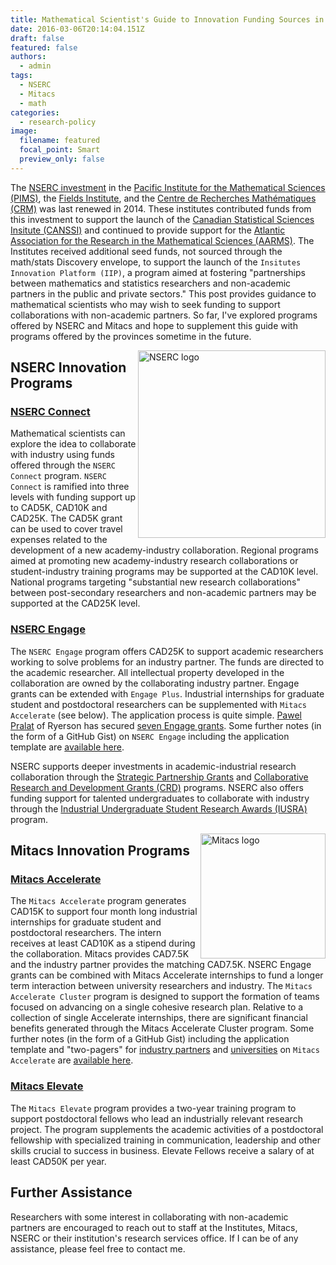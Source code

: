 ```yaml
---
title: Mathematical Scientist's Guide to Innovation Funding Sources in Canada
date: 2016-03-06T20:14:04.151Z
draft: false
featured: false
authors:
  - admin
tags:
  - NSERC
  - Mitacs
  - math
categories:
  - research-policy
image:
  filename: featured
  focal_point: Smart
  preview_only: false
---
```


The [NSERC investment](http://www.nserc-crsng.gc.ca/NSERC-CRSNG/ProgramNewsDetails-NouvellesDesProgrammesDetails_eng.asp?ID=473) in the [Pacific Institute for the Mathematical Sciences (PIMS)](http://www.pims.math.ca/), the [Fields Institute](http://www.fields.utoronto.ca/), and the [Centre de Recherches Mathématiques (CRM)](http://www.crm.umontreal.ca/) was last renewed in 2014. These institutes contributed funds from this investment to support the launch of the [Canadian Statistical Sciences Insitute (CANSSI)](http://www.crm.umontreal.ca/CANSSI/) and continued to provide support for the [Atlantic Association for the Research in the Mathematical Sciences (AARMS)](https://aarms.math.ca/). The Institutes received additional seed funds, not sourced through the math/stats Discovery envelope, to support the launch of the `Insitutes Innovation Platform (IIP)`, a program aimed at fostering "partnerships between mathematics and statistics researchers and non-academic partners in the public and private sectors." This post provides guidance to mathematical scientists who may wish to seek funding to support collaborations with non-academic partners. So far, I've explored programs offered by NSERC and Mitacs and hope to supplement this guide with programs offered by the provinces sometime in the future.

<img src="http://www.nserc-crsng.gc.ca/_gui/footer_banner_en.png" alt="NSERC logo" width ="300" align="right">

## NSERC Innovation Programs


### [NSERC Connect](http://www.nserc-crsng.gc.ca/Professors-Professeurs/RPP-PP/Connect-Connexion_eng.asp)

Mathematical scientists can explore the idea to collaborate with industry using funds offered through the `NSERC Connect` program. `NSERC Connect` is ramified into three levels with funding support up to CAD5K, CAD10K and CAD25K. The CAD5K grant can be used to cover travel expenses related to the development of a new academy-industry collaboration. Regional programs aimed at promoting new academy-industry research collaborations or student-industry training programs may be supported at the CAD10K level. National programs targeting "substantial new research collaborations" between post-secondary researchers and non-academic partners may be supported at the CAD25K level.  


### [NSERC Engage](http://www.nserc-crsng.gc.ca/Professors-Professeurs/RPP-PP/Engage-Engagement_eng.asp)

The `NSERC Engage` program offers CAD25K to support academic researchers working to solve problems for an industry partner. The funds are directed to the academic researcher. All intellectual property developed in the collaboration are owned by the collaborating industry partner. Engage grants can be extended with `Engage Plus`. Industrial internships for graduate student and postdoctoral researchers can be supplemented with `Mitacs Accelerate` (see below). The application process is quite simple. [Pawel Pralat](http://www.math.ryerson.ca/~pralat/) of Ryerson has secured [seven Engage grants](http://www.ryerson.ca/science/newsevents/news/PawelPralat.html). Some further notes (in the form of a GitHub Gist) on `NSERC Engage` including the application template are [available here](https://gist.github.com/colliand/9ac6def0f0761f75bcd3).

NSERC supports deeper investments in academic-industrial research collaboration through the [Strategic Partnership Grants](http://www.nserc-crsng.gc.ca/Professors-Professeurs/RPP-PP/SPG-SPS_eng.asp) and [Collaborative Research and Development Grants (CRD)](http://www.nserc-crsng.gc.ca/Professors-Professeurs/RPP-PP/CRD-RDC_eng.asp) programs. NSERC also offers funding support for talented undergraduates to collaborate with industry through the [Industrial Undergraduate Student Research Awards (IUSRA)](http://www.nserc-crsng.gc.ca/Students-Etudiants/UG-PC/USRAI-BRPCI_eng.asp) program.

<img src="https://wwejubwfy.s3.amazonaws.com/Program_Details__Mitacs-2016-03-06-21-42-47.jpg" alt="Mitacs logo" width ="200" align="right">

## Mitacs Innovation Programs

### [Mitacs Accelerate](http://www.mitacs.ca/en/programs/accelerate/program-details) 

The `Mitacs Accelerate` program generates CAD15K to support four month long industrial internships for graduate student and postdoctoral researchers. The intern receives at least CAD10K as a stipend during the collaboration. Mitacs provides CAD7.5K and the industry partner provides the matching CAD7.5K. NSERC Engage grants can be combined with Mitacs Accelerate internships to fund a longer term interaction between university researchers and industry. The `Mitacs Accelerate Cluster` program is designed to support the formation of teams focused on advancing on a single cohesive research plan. Relative to a collection of single Accelerate internships, there are significant financial benefits generated through the Mitacs Accelerate Cluster program. Some further notes (in the form of a GitHub Gist) including the application template and "two-pagers" for [industry partners](http://www.mitacs.ca/sites/default/files/uploads/faq/mitacs_accelerate_industry.pdf) and [universities](http://www.mitacs.ca/sites/default/files/uploads/faq/mitacs_accelerate_universities_aug2015.pdf) on `Mitacs Accelerate` are [available here](https://gist.github.com/colliand/55552024c74595014647).

### [Mitacs Elevate](http://www.mitacs.ca/en/programs/elevate/program-details)

The `Mitacs Elevate` program provides a two-year training program to support postdoctoral fellows who lead an industrially relevant research project. The program supplements the academic activities of a postdoctoral fellowship with specialized training in communication, leadership and other skills crucial to success in business. Elevate Fellows receive a salary of at least CAD50K per year.

## Further Assistance

Researchers with some interest in collaborating with non-academic partners are encouraged to reach out to staff at the Institutes, Mitacs, NSERC or their institution's research services office. If I can be of any assistance, please feel free to contact me.

